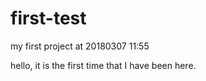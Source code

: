 # first-test
my first project at 20180307 11:55


hello, it is the first time that I have been here.
